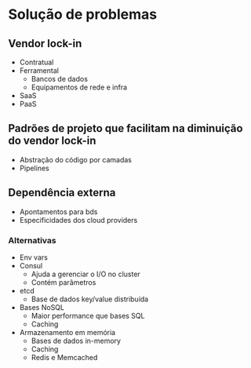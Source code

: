 # Solução de problemas

## Vendor lock-in
- Contratual
- Ferramental
  - Bancos de dados
  - Equipamentos de rede e infra
- SaaS
- PaaS

## Padrões de projeto que facilitam na diminuição do vendor lock-in
- Abstração do código por camadas
- Pipelines 

## Dependência externa
- Apontamentos para bds
- Especificidades dos cloud providers


### Alternativas
- Env vars
- Consul
  - Ajuda a gerenciar o I/O no cluster
  - Contém parâmetros
- etcd
  - Base de dados key/value distribuída
- Bases NoSQL
  - Maior performance que bases SQL
  - Caching
- Armazenamento em memória
  - Bases de dados in-memory
  - Caching
  - Redis e Memcached